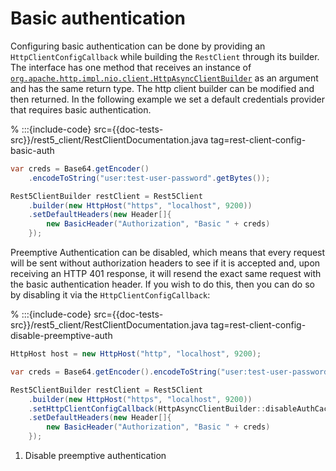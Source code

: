 
# Basic authentication

Configuring basic authentication can be done by providing an `HttpClientConfigCallback` while building the `RestClient` through its builder. The interface has one method that receives an instance of [`org.apache.http.impl.nio.client.HttpAsyncClientBuilder`](https://hc.apache.org/httpcomponents-asyncclient-4.1.x/current/httpasyncclient/apidocs/org/apache/http/impl/nio/client/HttpAsyncClientBuilder.html) as an argument and has the same return type. The http client builder can be modified and then returned. In the following example we set a default credentials provider that requires basic authentication.

% :::{include-code} src={{doc-tests-src}}/rest5_client/RestClientDocumentation.java tag=rest-client-config-basic-auth
```java
var creds = Base64.getEncoder()
    .encodeToString("user:test-user-password".getBytes());

Rest5ClientBuilder restClient = Rest5Client
    .builder(new HttpHost("https", "localhost", 9200))
    .setDefaultHeaders(new Header[]{
        new BasicHeader("Authorization", "Basic " + creds)
    });

```

Preemptive Authentication can be disabled, which means that every request will be sent without authorization headers to see if it is accepted and, upon receiving an HTTP 401 response, it will resend the exact same request with the basic authentication header. If you wish to do this, then you can do so by disabling it via the `HttpClientConfigCallback`:

% :::{include-code} src={{doc-tests-src}}/rest5_client/RestClientDocumentation.java tag=rest-client-config-disable-preemptive-auth
```java
HttpHost host = new HttpHost("http", "localhost", 9200);

var creds = Base64.getEncoder().encodeToString("user:test-user-password".getBytes());

Rest5ClientBuilder restClient = Rest5Client
    .builder(new HttpHost("https", "localhost", 9200))
    .setHttpClientConfigCallback(HttpAsyncClientBuilder::disableAuthCaching)
    .setDefaultHeaders(new Header[]{
        new BasicHeader("Authorization", "Basic " + creds)
    });
```

1. Disable preemptive authentication


